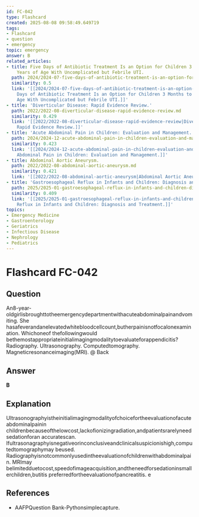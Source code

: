 ```yaml
---
id: FC-042
type: Flashcard
created: 2025-08-08 09:58:49.649719
tags:
- Flashcard
- question
- emergency
topic: emergency
answer: B
related_articles:
- title: Five Days of Antibiotic Treatment Is an Option for Children 3 Months to 5
    Years of Age With Uncomplicated but Febrile UTI.
  path: 2024/2024-07-five-days-of-antibiotic-treatment-is-an-option-for-children.md
  similarity: 0.5
  link: '[[2024/2024-07-five-days-of-antibiotic-treatment-is-an-option-for-children|Five
    Days of Antibiotic Treatment Is an Option for Children 3 Months to 5 Years of
    Age With Uncomplicated but Febrile UTI.]]'
- title: 'Diverticular Disease: Rapid Evidence Review.'
  path: 2022/2022-08-diverticular-disease-rapid-evidence-review.md
  similarity: 0.429
  link: '[[2022/2022-08-diverticular-disease-rapid-evidence-review|Diverticular Disease:
    Rapid Evidence Review.]]'
- title: 'Acute Abdominal Pain in Children: Evaluation and Management.'
  path: 2024/2024-12-acute-abdominal-pain-in-children-evaluation-and-management.md
  similarity: 0.423
  link: '[[2024/2024-12-acute-abdominal-pain-in-children-evaluation-and-management|Acute
    Abdominal Pain in Children: Evaluation and Management.]]'
- title: Abdominal Aortic Aneurysm.
  path: 2022/2022-08-abdominal-aortic-aneurysm.md
  similarity: 0.421
  link: '[[2022/2022-08-abdominal-aortic-aneurysm|Abdominal Aortic Aneurysm.]]'
- title: 'Gastroesophageal Reflux in Infants and Children: Diagnosis and Treatment.'
  path: 2025/2025-01-gastroesophageal-reflux-in-infants-and-children-diagnosis-an.md
  similarity: 0.409
  link: '[[2025/2025-01-gastroesophageal-reflux-in-infants-and-children-diagnosis-an|Gastroesophageal
    Reflux in Infants and Children: Diagnosis and Treatment.]]'
topics:
- Emergency Medicine
- Gastroenterology
- Geriatrics
- Infectious Disease
- Nephrology
- Pediatrics
---
```


# Flashcard FC-042

## Question

An8-year-oldgirlisbroughttotheemergencydepartmentwithacuteabdominalpainandvomiting. She hasafeverandanelevatedwhitebloodcellcount,butherpainisnotfocalonexamination. Whichoneof thefollowingwould bethemostappropriateinitialimagingmodalitytoevaluateforappendicitis? Radiography. Ultrasonography. Computedtomography. Magneticresonanceimaging(MRI). @ Back

## Answer

**B**

## Explanation

Ultrasonographyistheinitialimagingmodalityofchoicefortheevaluationofacuteabdominalpainin childrenbecauseofthelowcost,lackofionizingradiation,andpatientsrarelyneedsedationforan accuratescan. Ifultrasonagraphyisnegativeorinconclusiveandclinicalsuspicionishigh,computedtomographymay beused. Radiographyisnotcommonlyusedintheevaluationofchildrenwithabdominalpain. MRImay belimitedduetocost,speedofimageacquisition,andtheneedforsedationinsmallerchildren,butitis preferredfortheevaluationofpancreatitis. e

## References

- AAFPQuestion Bank-Pythonsimplecapture.

